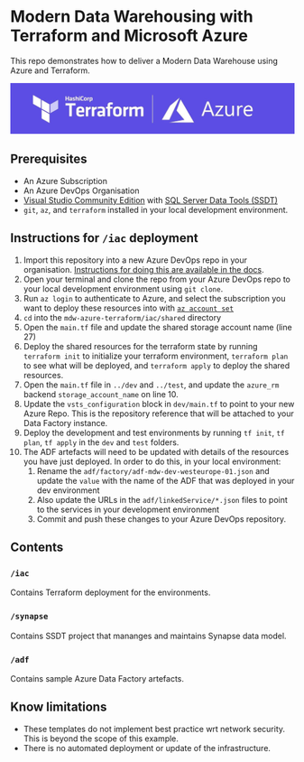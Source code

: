 

# Modern Data Warehousing with Terraform and Microsoft Azure
This repo demonstrates how to deliver a Modern Data Warehouse using Azure and Terraform. 

![terraform and azure logos against a purple background](/img/1.jpeg)

## Prerequisites
- An Azure Subscription
- An Azure DevOps Organisation
- [Visual Studio Community Edition](https://visualstudio.microsoft.com/vs/community/) with [SQL Server Data Tools (SSDT)](https://visualstudio.microsoft.com/vs/features/ssdt/)
- `git`, `az`, and `terraform` installed in your local development environment.

## Instructions for `/iac` deployment
1. Import this repository into a new Azure DevOps repo in your organisation. [Instructions for doing this are available in the docs](https://docs.microsoft.com/en-us/azure/devops/repos/git/import-git-repository?view=azure-devops).
1. Open your terminal and clone the repo from your Azure DevOps repo to your local development environment using `git clone`.
1. Run `az login` to authenticate to Azure, and select the subscription you want to deploy these resources into with [`az account set`](https://docs.microsoft.com/en-us/cli/azure/account?view=azure-cli-latest#az_account_set)
1. `cd` into the `mdw-azure-terraform/iac/shared` directory 
1. Open the `main.tf` file and update the shared storage account name (line 27)
1. Deploy the shared resources for the terraform state by running `terraform init` to initialize your terraform environment, `terraform plan` to see what will be deployed, and `terraform apply` to deploy the shared resources.
1. Open the `main.tf` file in `../dev` and `../test`, and update the `azure_rm` backend `storage_account_name` on line 10.
1. Update the `vsts_configuration` block in `dev/main.tf` to point to your new Azure Repo. This is the repository reference that will be attached to your Data Factory instance.
1. Deploy the development and test environments by running `tf init`, `tf plan`, `tf apply` in the `dev` and `test` folders.
1. The ADF artefacts will need to be updated with details of the resources you have just deployed. In order to do this, in your local environment:
    1. Rename the `adf/factory/adf-mdw-dev-westeurope-01.json` and update the `value` with the name of the ADF that was deployed in your dev environment
    1. Also update the URLs in the `adf/linkedService/*.json` files to point to the services in your development environment
    1. Commit and push these changes to your Azure DevOps repository.

## Contents
### `/iac`
Contains Terraform deployment for the environments.

### `/synapse`
Contains SSDT project that mananges and maintains Synapse data model.

### `/adf`
Contains sample Azure Data Factory artefacts.

## Know limitations
- These templates do not implement best practice wrt network security. This is beyond the scope of this example.
- There is no automated deployment or update of the infrastructure. 